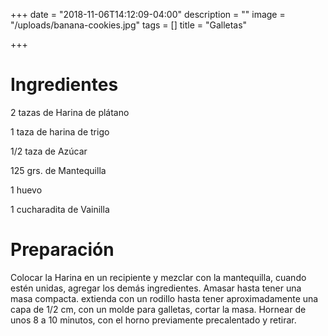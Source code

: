 +++
date = "2018-11-06T14:12:09-04:00"
description = ""
image = "/uploads/banana-cookies.jpg"
tags = []
title = "Galletas"

+++
# Ingredientes

2 tazas de Harina de plátano

1 taza de harina de trigo

1/2 taza de Azúcar

125 grs. de Mantequilla

1 huevo

1 cucharadita de Vainilla

# Preparación

Colocar la Harina en un recipiente y mezclar con la mantequilla, cuando estén unidas, agregar los demás ingredientes. Amasar hasta tener una masa compacta. extienda con un rodillo hasta tener aproximadamente una capa de 1/2 cm, con un molde para galletas, cortar la masa. Hornear de unos 8 a 10 minutos, con el horno previamente precalentado y retirar.